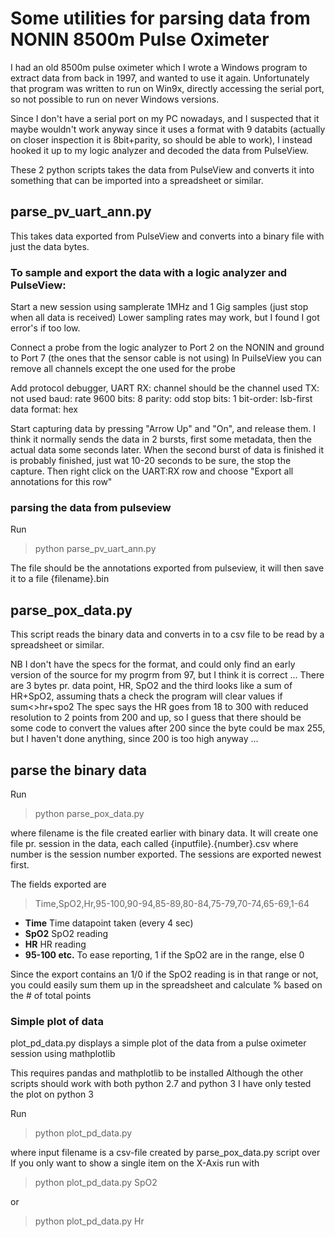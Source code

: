 # Some utilities for parsing data from NONIN 8500m Pulse Oximeter

I had an old 8500m pulse oximeter which I wrote a Windows program to extract data from back in 1997, and wanted to use it again.
Unfortunately that program was written to run on Win9x, directly accessing the serial port, so not possible to run on never Windows versions. 

Since I don't have a serial port on my PC nowadays, and I suspected that it maybe wouldn't work anyway since it uses a format with 9 databits (actually on closer inspection it is 8bit+parity, so should be able to work), I instead hooked it up to my logic analyzer and decoded the data from PulseView.

These 2 python scripts takes the data from PulseView and converts it into something that can be imported into a spreadsheet or similar.


## parse_pv_uart_ann.py
This takes data exported from PulseView and converts into a binary file with just the data bytes.

### To sample and export the data with a logic analyzer and PulseView:

Start a new session using samplerate 1MHz and 1 Gig samples (just stop when all data is received)
Lower sampling rates may work, but I found I got error's if too low.

Connect a probe from the logic analyzer to Port 2 on the NONIN and ground to Port 7 (the ones that the sensor cable is not using)
In PuilseView you can remove all channels except the one used for the probe

Add protocol debugger, UART
RX: channel should be the channel used
TX: not used
baud: rate 9600
bits: 8 
parity: odd
stop bits: 1
bit-order: lsb-first
data format: hex

Start capturing data by pressing "Arrow Up" and "On", and release them.
I think it normally sends the data in 2 bursts, first some metadata, then the actual data some seconds later.
When the second burst of data is finished it is probably finished, just wat 10-20 seconds to be sure, the stop the capture.
Then right click on the UART:RX row and choose "Export all annotations for this row"

### parsing the data from pulseview
Run 

>python parse_pv_uart_ann.py <filename>

The file should be the annotations exported from pulseview, it will then save it to a file {filename}.bin

## parse_pox_data.py

This script reads the binary data and converts in to a csv file to be read by a spreadsheet or similar.

NB I don't have the specs for the format, and could only find an early version of the source for my progrm from 97, but 
I think it is correct ... There are 3 bytes pr. data point, HR, SpO2 and the third looks like a sum of HR+SpO2, assuming thats a check the program will clear values if sum<>hr+spo2
The spec says the HR goes from 18 to 300 with reduced resolution to 2 points from 200 and up, so I guess that there should be some code to convert the values after 200 since the byte could be max 255, but I haven't done anything, since 200 is too high anyway ...

## parse the binary data
Run 

>python parse_pox_data.py <filename>

where filename is the file created earlier with binary data.
It will create one file pr. session in the data, each called {inputfile}.{number}.csv where number is the session number exported. The sessions are exported newest first.

The fields exported are 
>Time,SpO2,Hr,95-100,90-94,85-89,80-84,75-79,70-74,65-69,1-64

- **Time** Time datapoint taken (every 4 sec)
- **SpO2** SpO2 reading
- **HR** HR reading
- **95-100 etc.** To ease reporting, 1 if the SpO2 are in the range, else 0 

Since the export contains an 1/0 if the SpO2 reading is in that range or not, you could easily sum them up in the spreadsheet and calculate % based on the # of total points


### Simple plot of data

plot_pd_data.py displays a simple plot of the data from a pulse oximeter session using mathplotlib

This requires pandas and mathplotlib to be installed
Although the other scripts should work with both python 2.7 and python 3 I have only tested the plot on python 3

Run 

>python plot_pd_data.py <filename>

where input filename is a csv-file created by parse_pox_data.py script over
If you only want to show a single item on the X-Axis run with

>python plot_pd_data.py <filename> SpO2

or

>python plot_pd_data.py <filename> Hr
